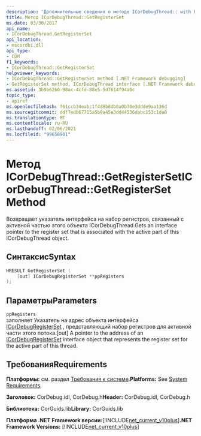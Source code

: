 ```yaml
---
description: 'Дополнительные сведения о методе ICorDebugThread:: with Register'
title: Метод ICorDebugThread::GetRegisterSet
ms.date: 03/30/2017
api_name:
- ICorDebugThread.GetRegisterSet
api_location:
- mscordbi.dll
api_type:
- COM
f1_keywords:
- ICorDebugThread::GetRegisterSet
helpviewer_keywords:
- ICorDebugThread::GetRegisterSet method [.NET Framework debugging]
- GetRegisterSet method, ICorDebugThread interface [.NET Framework debugging]
ms.assetid: 3b9b6260-98ac-4cfd-88e5-5d7614f94a0c
topic_type:
- apiref
ms.openlocfilehash: f61ccb34eabc1f4d8b8db8a0b78e3ddde9aa136d
ms.sourcegitcommit: ddf7edb67715a5b9a45e3dd44536dabc153c1de0
ms.translationtype: MT
ms.contentlocale: ru-RU
ms.lasthandoff: 02/06/2021
ms.locfileid: "99658901"
---
```

# <a name="icordebugthreadgetregisterset-method"></a><span data-ttu-id="d2fbf-103">Метод ICorDebugThread::GetRegisterSet</span><span class="sxs-lookup"><span data-stu-id="d2fbf-103">ICorDebugThread::GetRegisterSet Method</span></span>

<span data-ttu-id="d2fbf-104">Возвращает указатель интерфейса на набор регистров, связанный с активной частью этого объекта ICorDebugThread.</span><span class="sxs-lookup"><span data-stu-id="d2fbf-104">Gets an interface pointer to the register set that is associated with the active part of this ICorDebugThread object.</span></span>  
  
## <a name="syntax"></a><span data-ttu-id="d2fbf-105">Синтаксис</span><span class="sxs-lookup"><span data-stu-id="d2fbf-105">Syntax</span></span>  
  
```cpp  
HRESULT GetRegisterSet (  
    [out] ICorDebugRegisterSet **ppRegisters  
);  
```  
  
## <a name="parameters"></a><span data-ttu-id="d2fbf-106">Параметры</span><span class="sxs-lookup"><span data-stu-id="d2fbf-106">Parameters</span></span>  

 `ppRegisters`  
 <span data-ttu-id="d2fbf-107">заполняет Указатель на адрес объекта интерфейса [ICorDebugRegisterSet](icordebugregisterset-interface.md) , представляющий набор регистров для активной части этого потока.</span><span class="sxs-lookup"><span data-stu-id="d2fbf-107">[out] A pointer to the address of an [ICorDebugRegisterSet](icordebugregisterset-interface.md) interface object that represents the register set for the active part of this thread.</span></span>  
  
## <a name="requirements"></a><span data-ttu-id="d2fbf-108">Требования</span><span class="sxs-lookup"><span data-stu-id="d2fbf-108">Requirements</span></span>  

 <span data-ttu-id="d2fbf-109">**Платформы:** см. раздел [Требования к системе](../../get-started/system-requirements.md).</span><span class="sxs-lookup"><span data-stu-id="d2fbf-109">**Platforms:** See [System Requirements](../../get-started/system-requirements.md).</span></span>  
  
 <span data-ttu-id="d2fbf-110">**Заголовок:** CorDebug.idl, CorDebug.h</span><span class="sxs-lookup"><span data-stu-id="d2fbf-110">**Header:** CorDebug.idl, CorDebug.h</span></span>  
  
 <span data-ttu-id="d2fbf-111">**Библиотека:** CorGuids.lib</span><span class="sxs-lookup"><span data-stu-id="d2fbf-111">**Library:** CorGuids.lib</span></span>  
  
 <span data-ttu-id="d2fbf-112">**Платформа .NET Framework версии:**[!INCLUDE[net_current_v10plus](../../../../includes/net-current-v10plus-md.md)]</span><span class="sxs-lookup"><span data-stu-id="d2fbf-112">**.NET Framework Versions:** [!INCLUDE[net_current_v10plus](../../../../includes/net-current-v10plus-md.md)]</span></span>
